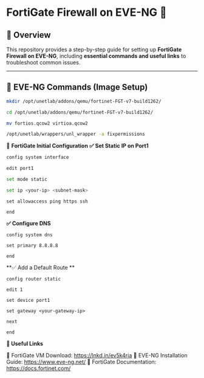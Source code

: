 # FortiGate Firewall on EVE-NG 🚀  

## 📌 Overview  
This repository provides a step-by-step guide for setting up **FortiGate Firewall on EVE-NG**, including **essential commands and useful links** to troubleshoot common issues.

---

## 🔹 EVE-NG Commands (Image Setup)  
```bash
mkdir /opt/unetlab/addons/qemu/fortinet-FGT-v7-build1262/
```
```bash
cd /opt/unetlab/addons/qemu/fortinet-FGT-v7-build1262/
```
```bash
mv fortios.qcow2 virtioa.qcow2
```
```bash
/opt/unetlab/wrappers/unl_wrapper -a fixpermissions
```
🔹 **FortiGate Initial Configuration**
**✅ Set Static IP on Port1**
```bash
config system interface
```
```bash
edit port1
```
```bash
set mode static
```
```bash
set ip <your-ip> <subnet-mask>
````
```
set allowaccess ping https ssh
```
```
end
```

**✅ Configure DNS**
```
config system dns
```
```
set primary 8.8.8.8
```
```
end
```
**✅ Add a Default Route
**
```
config router static
```
```
edit 1
```
```
set device port1
```
```
set gateway <your-gateway-ip>
```
```
next
```
```
end
```
**🔹 Useful Links**

📌 FortiGate VM Download: https://lnkd.in/ev5k4rja
📌 EVE-NG Installation Guide: https://www.eve-ng.net/
📌 FortiGate Documentation: https://docs.fortinet.com/

